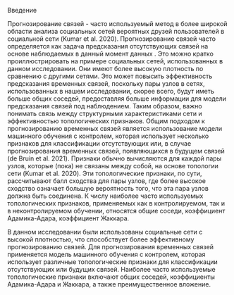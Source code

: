 Введение

Прогнозирование связей - часто используемый метод в более широкой области анализа социальных сетей вероятных друзей пользователей в социальной сети (Kumar et al. 2020). Прогнозирование связей часто определяется как задача предсказания отсутствующих связей на основе наблюдаемых в данный момент данных .
Это можно кратко проиллюстрировать на примере социальных сетей, использованных в данном исследовании. Они имеют более высокую плотность по сравнению с другими сетями. Это может повысить эффективность предсказания временных связей, поскольку пары узлов в сетях, использованных в нашем исследовании, скорее всего, будут иметь больше общих соседей, предоставляя больше информации для модели предсказания связей под наблюдением. Таким образом, важно понимать связь между структурными характеристиками сети и эффективностью топологических признаков.
Общим подходом к прогнозированию временных связей является использование модели машинного обучения с контролем, которая использует несколько признаков для классификации отсутствующих или, в случае прогнозирования временных связей, появляющихся в будущем связей (de Bruin et al. 2021). Признаки обычно вычисляются для каждой пары узлов, которые (пока) не связаны между собой, на основе топологии сети (Kumar et al. 2020). Эти топологические признаки, по сути, рассчитывают балл сходства для пары узлов, где более высокое сходство означает большую вероятность того, что эта пара узлов должна быть соединена. К числу наиболее часто используемых топологических признаков, применяемых как в контролируемом, так и в неконтролируемом обучении, относятся общие соседи, коэффициент Адамика-Адара, коэффициент Жаккара.


В данном исследовании были использованы социальные сети с высокой плотностью, что способствует более эффективному прогнозированию связей. Для прогнозирования временных связей применяется модель машинного обучения с контролем, которая использует различные топологические признаки для классификации отсутствующих или будущих связей. Наиболее часто используемые топологические признаки включают общих соседей, коэффициенты Адамика-Адара и Жаккара, а также преимущественное вложение. 

